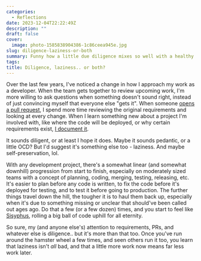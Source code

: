 ```yaml
---
categories:
  - Reflections
date: 2023-12-04T22:22:49Z
description: ""
draft: false
cover:
  image: photo-1585838904386-1c86ceea945e.jpg
slug: diligence-laziness-or-both
summary: Funny how a little due diligence mixes so well with a healthy interest in avoiding unnecessary future work.
tags:
title: Diligence, laziness.. or both?
---
```

Over the last few years, I've noticed a change in how I approach my work as a developer. When the team gets together to review upcoming work, I'm more willing to ask questions when something doesn't sound right, instead of just convincing myself that everyone else "gets it". When someone [opens a pull request](https://grantwinney.com/what-is-a-code-review/), I spend more time reviewing the original requirements and looking at every change. When I learn something new about a project I'm involved with, like where the code will be deployed, or why certain requirements exist, [I document it](https://grantwinney.com/avoiding-tribal-knowledge-in-programming/).

It sounds diligent, or at least I hope it does. Maybe it sounds pedantic, or a little OCD? But I'd suggest it's something else too - laziness. And maybe self-preservation, lol.

With any development project, there's a somewhat linear (and somewhat downhill) progression from start to finish, especially on moderately sized teams with a concept of planning, coding, merging, testing, releasing, etc. It's easier to plan before any code is written, to fix the code before it's deployed for testing, and to test it before going to production. The further things travel down the hill, the tougher it is to haul them back up, especially when it's due to something missing or unclear that should've been called out ages ago. Do that a few (or a few dozen) times, and you start to feel like [Sisyphus](https://mythopedia.com/topics/sisyphus), rolling a big ball of code uphill for all eternity.

So sure, my (and anyone else's) attention to requirements, PRs, and whatever else is diligence.. but it's more than that too. Once you've run around the hamster wheel a few times, and seen others run it too, you learn that laziness isn't _all_ bad, and that a little more work now means far less work later.
